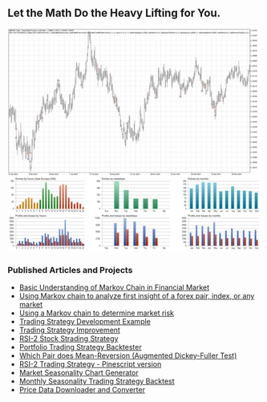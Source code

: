 ## Let the Math Do the Heavy Lifting for You.
![](./GBPUSDD1.png)


### Published Articles and Projects
* [Basic Understanding of Markov Chain in Financial Market](https://github.com/handiko/Markov-Chain-In-Financial-Market/blob/main/README.md)
* [Using Markov chain to analyze first insight of a forex pair, index, or any market](https://github.com/handiko/Markov-Chain-UpDown-Day/blob/main/README.md)
* [Using a Markov chain to determine market risk](https://github.com/handiko/Markov-Chain-In-Financial-Market-Risk/blob/main/README.md)
* [Trading Strategy Development Example](https://github.com/handiko/Trading-Strategy-Development-Example/blob/main/README.md)
* [Trading Strategy Improvement](https://github.com/handiko/Improvement-to-an-existing-strategy/blob/main/README.md)
* [RSI-2 Stock Strading Strategy](https://github.com/handiko/RSI-2-Stock-Trading-Strategy/blob/main/README.md)
* [Portfolio Trading Strategy Backtester](https://github.com/handiko/RSI-2-Portfolio-Trading-Strategy-Backtester/blob/main/README.md)
* [Which Pair does Mean-Reversion (Augmented Dickey-Fuller Test)](https://github.com/handiko/ADF-Test-Forex/blob/main/README.md)
* [RSI-2 Trading Strategy - Pinescript version](https://github.com/handiko/RSI-2-Stock-Trading-Strategy-Pinescript/blob/main/README.md)
* [Market Seasonality Chart Generator](https://github.com/handiko/Market-Seasonality-Chart-Generator/blob/main/README.md)
* [Monthly Seasonality Trading Strategy Backtest](https://github.com/handiko/Monthly-Seasonality-Trading-Strategy-Backtest/blob/main/README.md)
* [Price Data Downloader and Converter](https://github.com/handiko/Price-Data-Downloader-and-Converter/blob/main/README.md)

<!--
### Hi there 👋

### Handiko Gesang Anugrah Sejati, S.T.
I work primarily as an RF Engineer/RF Specialist who designs board-level RF Circuits for HF to Low-UHF range (3 MHz - 470 MHz). Occasionally, I post articles on my website.
* Personal website: [https://handiko.github.io/](https://handiko.github.io/)
* How to contact me: [handikogesang@gmail.com](handikogesang@gmail.com)

### Primary Interest 🔭
* **Software Defined Radio (SDR)**, I am quite proficient in using GNU Radio tools and already made a few of Out-of-tree modules [here](https://handiko.github.io/gr-HDLC-AFSK/) and [here](https://github.com/handiko/CurriculumVitae).
* **Antenna and RF Design**, I am experienced in designing and simulating various antenna using free software, like 4NEC-2 and MMANA-GAL. A few of the design results [1](https://handiko.github.io/4E-20M-YAGI/), [2](https://handiko.github.io/Rotary-WARC-Band-Dipole/), [3](https://handiko.github.io/3E-40M-YAGI/), [4](https://handiko.github.io/Portable-Yagi-10-15-2E/), [5](https://handiko.github.io/Yagi-4E-144/)
* **RF Data Telemetry & Data Communication**, I designed a hardware and wrote code and GNU Radio module to make an APRS Transmitter using an Arduino UNO and APRS receiver on GNU Radio using RTL-SDR [1](https://handiko.github.io/Arduino-APRS/), [2](https://handiko.github.io/Dorji-TX-Shield/), [3](https://handiko.github.io/gr-APRS/)
* **Algorithmic Forex Trading**, I recently start to trade forex and written a forex swing trading strategy in MQL5 and Pinescript programming language. [Trading Strategy Collections](https://handiko.github.io/TradingStrategy-Public/)

### Side Projects ⚡
* **I own my private Amateur Radio Station**, My Callsign is YC1SDL. Currently i am still upgrading my antenna system for 40m band (7 MHz).
<!--* **I made and sell Amplifier Relay Buffer - RB-1A**, This product is used as an interface between amateur radio equipment and various of high power linear amplifier [here](https://handiko.github.io/MyBlog/2020-04-29/2020-04-29.html).
* **I made and sell RF Noise Canceller - NCL-100+**, This product is used as a tool for noise reduction based on signal cancelation [here](https://handiko.github.io/MyBlog/2020-08-01/2020-08-01.html).
-->

<!--
### I'm Currently Learning 🌱
* **RF Filter Design Techniques**, Primarily interested in low-cost HF-VHF RF Filter (Bandpass, Lowpass, ect.)
* **Antenna Array Design**, To improve my amateur radio station capabilities.
* **Another Noise Cancelling Techniques**, To improve/upgrade my NCL-100+ Noise Canceller capabilities.
* **Low Noise RF Amplification**
* **Algorithmic Forex Trading**

![](./ReportTester-25040368.png)
![](./ReportTester-25040368-hst.png)
-->

<!--
![](./gmsk_rx_done.png)

**handiko/handiko** is a ✨ _special_ ✨ repository because its `README.md` (this file) appears on your GitHub profile.

Here are some ideas to get you started:

- 🔭 I’m currently working on ...
- 🌱 I’m currently learning ...
- 👯 I’m looking to collaborate on ...
- 🤔 I’m looking for help with ...
- 💬 Ask me about ...
- 📫 How to reach me: ...
- 😄 Pronouns: ...
- ⚡ Fun fact: ...
-->
